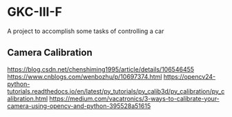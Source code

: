 # GKC-III-F
A project to accomplish some tasks of controlling a car


## Camera Calibration
https://blog.csdn.net/chenshiming1995/article/details/106546455
https://www.cnblogs.com/wenbozhu/p/10697374.html
https://opencv24-python-tutorials.readthedocs.io/en/latest/py_tutorials/py_calib3d/py_calibration/py_calibration.html
https://medium.com/vacatronics/3-ways-to-calibrate-your-camera-using-opencv-and-python-395528a51615